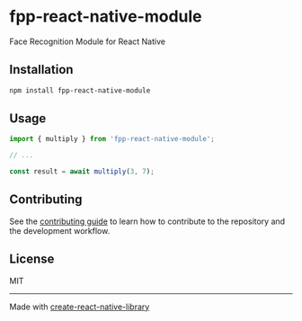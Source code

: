 # fpp-react-native-module

Face Recognition Module for React Native

## Installation

```sh
npm install fpp-react-native-module
```

## Usage

```js
import { multiply } from 'fpp-react-native-module';

// ...

const result = await multiply(3, 7);
```

## Contributing

See the [contributing guide](CONTRIBUTING.md) to learn how to contribute to the repository and the development workflow.

## License

MIT

---

Made with [create-react-native-library](https://github.com/callstack/react-native-builder-bob)
